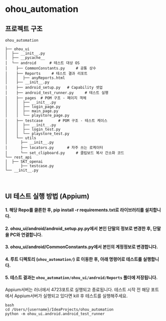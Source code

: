 # ohou_automation

## 프로젝트 구조
~~~
ohou_automation

├── ohou_ui
│  ├── __init__.py
│  ├── __pycache__
│  └── android      # 테스트 대상 OS
│    ├── CommonConstants.py     # 공통 상수
│    ├── Reports     # 테스트 결과 리포트
│    │  ├── anyReports.html
│    ├── __init__.py
│    ├── android_setup.py   # Capability 셋업
│    ├── android_test_runner.py     # 테스트 실행
│    ├── pages  # POM 구조 - 페이지 객체
│    │  ├── __init__.py
│    │  ├── login_page.py
│    │  ├── main_page.py
│    │  └── playstore_page.py
│    ├── testcase       # POM 구조 - 테스트 케이스
│    │  ├── __init__.py
│    │  ├── login_test.py
│    │  └── playstore_test.py
│    └── utils
│      ├── __init__.py
│      ├── locators.py      # 자주 쓰는 로케이터 
│      └── set_clipboard.py     # 클립보드 복사 간소화 코드
└── rest_api
│  ├── SKT_openai
│      ├── testcase.py
└── __init__.py
~~~

<br/>

## UI 테스트 실행 방법 (Appium)
 #### 1. 해당 Repo를 클론한 후, pip install -r requirements.txt로 라이브러리를 설치합니다. 
 #### 2. ohou_ui/android/android_setup.py.py에서 본인 단말의 정보로 변경한 후, 단말을 PC와 연결합니다.
 #### 3. ohou_ui/android/CommonConstants.py에서 본인의 계정정보로 변경합니다.
 #### 4. **루트 디렉토리 (`ohou_automation/`)** 로 이동한 후, 아래 명령어로 테스트를 실행합니다.
 #### 5. 테스트 결과는 `ohou_automation/ohou_ui/android/Reports` 폴더에 저장됩니다.

Appium서버는 러너에서 4723포트로 실행되고 종료됩니다. 테스트 시작 전 해당  포트에서 Appium서버가 실행되고 있다면 kill 후 테스트를 실행해주세요.

~~~
bash
cd /Users/{username}/IdeaProjects/ohou_automation
python -m ohou_ui.android.android_test_runner
~~~